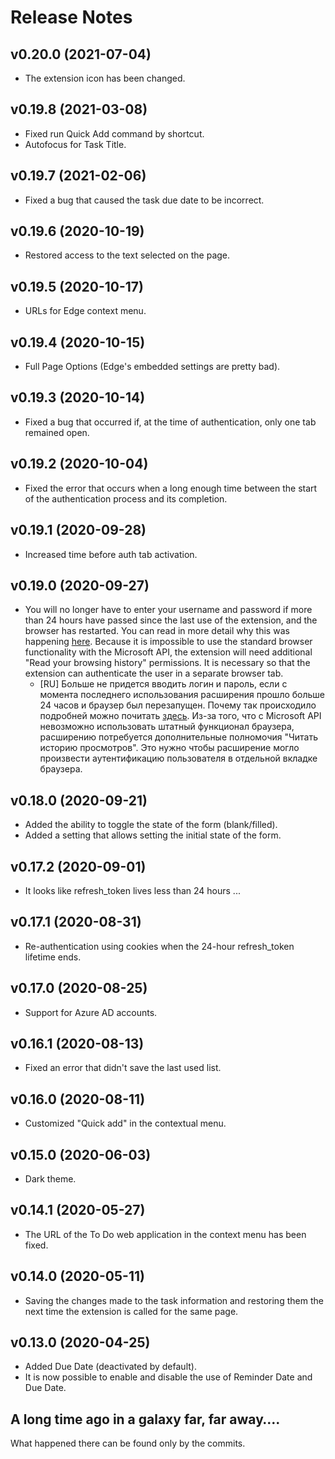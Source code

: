 # Release Notes

## v0.20.0 (2021-07-04)

- The extension icon has been changed.

## v0.19.8 (2021-03-08)

- Fixed run Quick Add command by shortcut.
- Autofocus for Task Title.

## v0.19.7 (2021-02-06)

- Fixed a bug that caused the task due date to be incorrect.

## v0.19.6 (2020-10-19)

- Restored access to the text selected on the page.

## v0.19.5 (2020-10-17)

- URLs for Edge context menu.

## v0.19.4 (2020-10-15)

- Full Page Options (Edge's embedded settings are pretty bad).

## v0.19.3 (2020-10-14)

- Fixed a bug that occurred if, at the time of authentication, only one tab remained open.

## v0.19.2 (2020-10-04)

- Fixed the error that occurs when a long enough time between the start of the authentication process and its completion.

## v0.19.1 (2020-09-28)

- Increased time before auth tab activation.

## v0.19.0 (2020-09-27)

- You will no longer have to enter your username and password if more than 24 hours have passed since the last use of the extension, and the browser has restarted. You can read in more detail why this was happening [here](http://bit.ly/24h-issue). Because it is impossible to use the standard browser functionality with the Microsoft API, the extension will need additional "Read your browsing history" permissions. It is necessary so that the extension can authenticate the user in a separate browser tab.
  - [RU] Больше не придется вводить логин и пароль, если с момента последнего использования расширения прошло больше 24 часов и браузер был перезапущен. Почему так происходило подробней можно почитать [здесь](http://bit.ly/24h-issue). Из-за того, что с Microsoft API невозможно использовать штатный функционал браузера, расширению потребуется дополнительные полномочия "Читать историю просмотров". Это нужно чтобы расширение могло произвести аутентификацию пользователя в отдельной вкладке браузера.

## v0.18.0 (2020-09-21)

- Added the ability to toggle the state of the form (blank/filled).
- Added a setting that allows setting the initial state of the form.

## v0.17.2 (2020-09-01)

- It looks like refresh_token lives less than 24 hours ...

## v0.17.1 (2020-08-31)

- Re-authentication using cookies when the 24-hour refresh_token lifetime ends.

## v0.17.0 (2020-08-25)

- Support for Azure AD accounts.

## v0.16.1 (2020-08-13)

- Fixed an error that didn't save the last used list.

## v0.16.0 (2020-08-11)

- Customized "Quick add" in the contextual menu.

## v0.15.0 (2020-06-03)

- Dark theme.

## v0.14.1 (2020-05-27)

- The URL of the To Do web application in the context menu has been fixed.

## v0.14.0 (2020-05-11)

- Saving the changes made to the task information and restoring them
  the next time the extension is called for the same page.

## v0.13.0 (2020-04-25)

- Added Due Date (deactivated by default).
- It is now possible to enable and disable the use of Reminder Date and Due Date.

## A long time ago in a galaxy far, far away….

What happened there can be found only by the commits.
